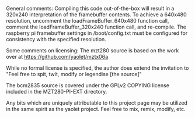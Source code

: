 General comments:
Compiling this code out-of-the-box will result in a 320x240 interpretation of the framebuffer contents.
To achieve a 640x480 resolution, uncomment the loadFrameBuffer_640x480 function call, comment the loadFrameBuffer_320x240 function call, and re-compile. The raspberry pi framebuffer settings in /boot/config.txt must be configured for consistency with the specified resolution.

Some comments on licensing:
The mzt280 source is based on the work over at https://github.com/yaolet/mztx06a

While no formal license is specified, the author does extend the invitation to 
"Feel free to spit, twit, modify or legendise [the source]"

The bcm2835 source is covered under the GPLv2 COPYING license included in the MZT280-PI-EXT directory.

Any bits which are uniquely attributable to this project page may be utilized in the same spirit as the yaolet project. 
Feel free to mix, remix, modify, etc.
